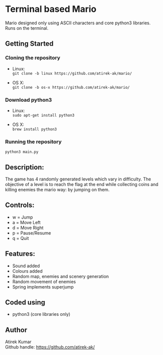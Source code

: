 # Terminal based Mario
Mario designed only using ASCII characters and core python3 libraries. Runs on the terminal.

## Getting Started

### Cloning the repository
* Linux:  
```git clone -b linux https://github.com/atirek-ak/mario/```

* OS X:  
```git clone -b os-x https://github.com/atirek-ak/mario/```

### Download python3
* Linux:  
```sudo apt-get install python3```

* OS X:  
```brew install python3```

### Running the repository
```python3 main.py```

## Description:
The game has 4 randomly generated levels which vary in difficulty. The objective of a level is to reach the flag at the end while collecting coins and killing enemies the mario way: by jumping on them.

## Controls:
* w = Jump
* a = Move Left
* d = Move Right
* p = Pause/Resume
* q = Quit

## Features:
- Sound added
- Colours added
- Random map, enemies and scenery generation
- Random movement of enemies
- Spring implements superjump

## Coded using
* python3 (core libraries only)

## Author
Atirek Kumar  
Github handle: https://github.com/atirek-ak/
